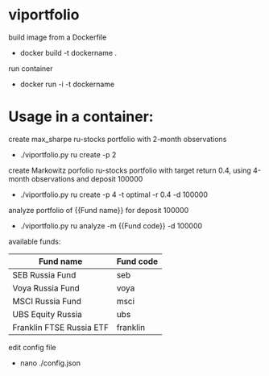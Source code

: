 # viportfolio

build image from a Dockerfile
- docker build -t dockername .

run container
- docker run -i -t  dockername

# Usage in a container:
create max_sharpe ru-stocks portfolio with 2-month observations
- ./viportfolio.py ru create -p 2  

create Markowitz porfolio ru-stocks portfolio with target return 0.4, using 4-month observations and deposit 100000
- ./viportfolio.py ru create -p 4 -t optimal -r 0.4 -d 100000

analyze portfolio of {{Fund name}} for deposit 100000
- ./viportfolio.py  ru analyze -m {{Fund code}} -d 100000

available funds:

| Fund name   | Fund code |
| ----------- | ----------- |
| SEB Russia Fund      | seb       |
|  Voya Russia Fund   | voya        |
|  MSCI Russia Fund   | msci        |
|  UBS Equity Russia   | ubs     |
|  Franklin FTSE Russia ETF   | franklin   |

edit config file
- nano ./config.json

